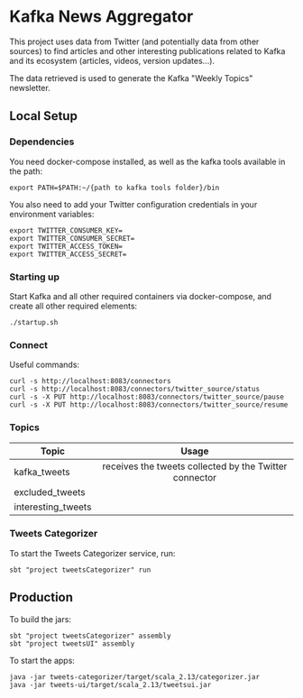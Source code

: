 # Kafka News Aggregator

This project uses data from Twitter (and potentially data from other sources) to find articles and other interesting publications related to Kafka and its ecosystem (articles, videos, version updates...). 

The data retrieved is used to generate the Kafka "Weekly Topics" newsletter.

## Local Setup

### Dependencies

You need docker-compose installed, as well as the kafka tools available in the path:

```
export PATH=$PATH:~/{path to kafka tools folder}/bin
```

You also need to add your Twitter configuration credentials in your environment variables:

```
export TWITTER_CONSUMER_KEY=
export TWITTER_CONSUMER_SECRET=
export TWITTER_ACCESS_TOKEN=
export TWITTER_ACCESS_SECRET=
``` 

### Starting up

Start Kafka and all other required containers via docker-compose, and create all other required elements:

```
./startup.sh
```

### Connect

Useful commands:

```
curl -s http://localhost:8083/connectors
curl -s http://localhost:8083/connectors/twitter_source/status
curl -s -X PUT http://localhost:8083/connectors/twitter_source/pause
curl -s -X PUT http://localhost:8083/connectors/twitter_source/resume
```

### Topics

| Topic              | Usage                                                  | 
| ------------------ |:------------------------------------------------------:|
| kafka_tweets       | receives the tweets collected by the Twitter connector |
| excluded_tweets     |       |
| interesting_tweets |      |

### Tweets Categorizer

To start the Tweets Categorizer service, run:

```
sbt "project tweetsCategorizer" run
```

## Production 

To build the jars:
```
sbt "project tweetsCategorizer" assembly
sbt "project tweetsUI" assembly
```

To start the apps:
```
java -jar tweets-categorizer/target/scala_2.13/categorizer.jar
java -jar tweets-ui/target/scala_2.13/tweetsui.jar
```